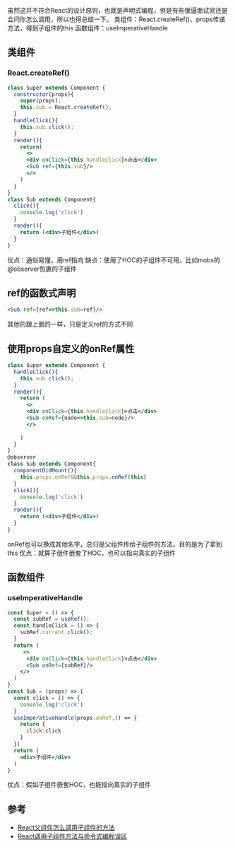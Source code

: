 虽然这并不符合React的设计原则，也就是声明式编程，但是有些傻逼面试官还是会问你怎么调用，所以也得总结一下。
类组件：React.createRef()、props传递方法，得到子组件的this
函数组件：useImperativeHandle
## 类组件
### React.createRef()
```jsx
class Super extends Component {
  constructor(props){
    super(props);
    this.sub = React.createRef();
  }
  handleClick(){
    this.sub.click();
  }
  render(){
    return(
      <>
      <div onClick={this.handleClick}>点击</div>
      <Sub ref={this.sub}/>
      </>
    )
  }
}
class Sub extends Component{
  click(){
    console.log('click')
  }
  render(){
    return (<div>子组件</div>)
  }
}
```
优点：通俗易懂，用ref指向
缺点：使用了HOC的子组件不可用，比如mobx的@observer包裹的子组件
## ref的函数式声明
```jsx
<Sub ref={ref=>this.sub=ref}/>
```
其他的跟上面的一样，只是定义ref的方式不同
## 使用props自定义的onRef属性
```jsx
class Super extends Component {
  handleClick(){
    this.sub.click();
  }
  render(){
    return (
      <>
      <div onClick={this.handleClick}>点击</div>
      <Sub onRef={node=>this.sub=node}/>
      </>
      
    )
  }
}
@observer
class Sub extends Component{
  componentDidMount(){
    this.props.onRef&&this.props.onRef(this)
  }
  click(){
    console.log('click')
  }
  render(){
    return (<div>子组件</div>)
  }
}
```
onRef也可以换成其他名字，总归是父组件传给子组件的方法，目的是为了拿到this
优点：就算子组件嵌套了HOC，也可以指向真实的子组件
## 函数组件
### useImperativeHandle
```jsx
const Super = () => {
  const subRef = useRef();
  const handleClick = () => {
    subRef.current.click();
  }
  return (
     <>
      <div onClick={this.handleClick}>点击</div>
      <Sub onRef={subRef}/>
    </>
  )
}
const Sub = (props) => {
  const click = () => {
    console.log('click')
  }
  useImperativeHandle(props.onRef,() => {
    return {
      click:click
    }
  })
  return (
    <div>子组件</div>
  )
}
```
优点：假如子组件嵌套HOC，也能指向真实的子组件
## 参考
- [React父组件怎么调用子组件的方法](https://www.php.cn/faq/499503.html)
- [React调用子组件方法与命令式编程误区](https://blog.51cto.com/u_15064417/2569755)